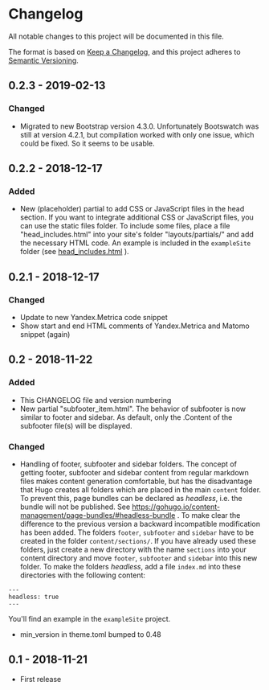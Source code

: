 # Changelog

All notable changes to this project will be documented in this file.

The format is based on [Keep a Changelog](https://keepachangelog.com/en/1.0.0/), and this project adheres to [Semantic Versioning](https://semver.org/spec/v2.0.0.html).

## 0.2.3 - 2019-02-13

### Changed

- Migrated to new Bootstrap version 4.3.0. Unfortunately Bootswatch was still at version 4.2.1, but compilation worked with only one issue, which could be fixed. So it seems to be usable.

## 0.2.2 - 2018-12-17

### Added

- New (placeholder) partial to add CSS or JavaScript files in the head section. If you want to integrate additional CSS or JavaScript files, you can use the static files folder. To include some files, place a file "head_includes.html" into your site's folder "layouts/partials/" and add the necessary HTML code. An example is included in the `exampleSite` folder (see [head_includes.html](https://github.com/geschke/hugo-tikva/blob/master/exampleSite/layouts/partials/head_includes.html) ).

## 0.2.1 - 2018-12-17

### Changed

- Update to new Yandex.Metrica code snippet
- Show start and end HTML comments of Yandex.Metrica and Matomo snippet (again)

## 0.2 - 2018-11-22

### Added

- This CHANGELOG file and version numbering
- New partial "subfooter_item.html". The behavior of subfooter is now similar to footer and sidebar. As default, only the .Content of the subfooter file(s) will be displayed.

### Changed

- Handling of footer, subfooter and sidebar folders. The concept of getting footer, subfooter and sidebar content from regular markdown files makes content generation comfortable, but has the disadvantage that Hugo creates all folders which are placed in the main `content` folder. To prevent this, page bundles can be declared as *headless*, i.e. the bundle will not be published. See https://gohugo.io/content-management/page-bundles/#headless-bundle . To make clear the difference to the previous version a backward incompatible modification has been added. The folders `footer`, `subfooter` and `sidebar` have to be created in the folder `content/sections/`. If you have already used these folders, just create a new directory with the name `sections` into your content directory and move `footer`, `subfooter` and `sidebar` into this new folder.  To make the folders *headless*, add a file `index.md` into these directories with the following content:
```
---
headless: true
---
```
You'll find an example in the `exampleSite` project.

- min_version in theme.toml bumped to 0.48

## 0.1 - 2018-11-21

- First release
